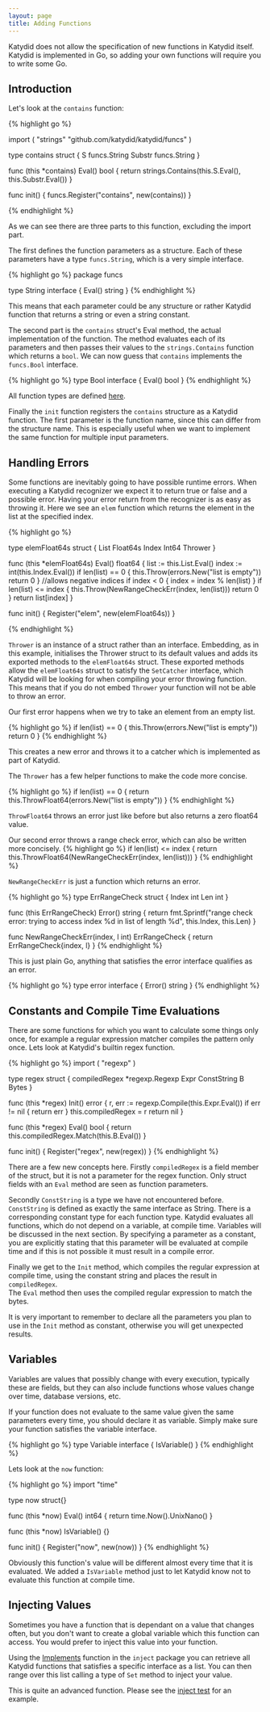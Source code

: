 ```yaml
---
layout: page
title: Adding Functions
---
```


Katydid does not allow the specification of new functions in Katydid itself.
Katydid is implemented in Go, so adding your own functions will require you to write some Go.

Introduction
------------

Let's look at the `contains` function:

{% highlight go %}

import (
	"strings"
	"github.com/katydid/katydid/funcs"
)

type contains struct {
	S      funcs.String
	Substr funcs.String
}

func (this *contains) Eval() bool {
	return strings.Contains(this.S.Eval(), this.Substr.Eval())
}

func init() {
	funcs.Register("contains", new(contains))
}

{% endhighlight %}

As we can see there are three parts to this function, excluding the import part.

The first defines the function parameters as a structure.
Each of these parameters have a type `funcs.String`, which is a very simple interface.

{% highlight go %}
package funcs

type String interface {
	Eval() string
}
{% endhighlight %}

This means that each parameter could be any structure or rather Katydid function that returns a string or even a string constant.

The second part is the `contains` struct's Eval method, the actual implementation of the function.
The method evaluates each of its parameters and then passes their values to the `strings.Contains` function which returns a `bool`.
We can now guess that `contains` implements the `funcs.Bool` interface.

{% highlight go %}
type Bool interface {
	Eval() bool
}
{% endhighlight %}

All function types are defined [here](https://github.com/katydid/katydid/blob/master/funcs/types.go).

Finally the `init` function registers the `contains` structure as a Katydid function.
The first parameter is the function name, since this can differ from the structure name.
This is especially useful when we want to implement the same function for multiple input parameters.

Handling Errors
---------------

Some functions are inevitably going to have possible runtime errors.
When executing a Katydid recognizer we expect it to return true or false and a possible error.
Having your error return from the recognizer is as easy as throwing it.
Here we see an `elem` function which returns the element in the list at the specified index.

{% highlight go %}

type elemFloat64s struct {
	List  Float64s
	Index Int64
	Thrower
}

func (this *elemFloat64s) Eval() float64 {
	list := this.List.Eval()
	index := int(this.Index.Eval())
	if len(list) == 0 {
		this.Throw(errors.New("list is empty"))
		return 0
	}
	//allows negative indices
	if index < 0 {
		index = index % len(list)
	}
	if len(list) <= index {
		this.Throw(NewRangeCheckErr(index, len(list)))
		return 0
	}
	return list[index]
}

func init() {
	Register("elem", new(elemFloat64s))
}

{% endhighlight %}

`Thrower` is an instance of a struct rather than an interface. 
Embedding, as in this example, initialises the Thrower struct to its default values and adds its exported methods to the `elemFloat64s` struct.
These exported methods allow the `elemFloat64s` struct to satisfy the `SetCatcher` interface, which Katydid will be looking for when compiling your error throwing function.  
This means that if you do not embed `Thrower` your function will not be able to throw an error.

Our first error happens when we try to take an element from an empty list.

{% highlight go %}
if len(list) == 0 {
	this.Throw(errors.New("list is empty"))
	return 0
}
{% endhighlight %}

This creates a new error and throws it to a catcher which is implemented as part of Katydid.

The `Thrower` has a few helper functions to make the code more concise.

{% highlight go %}
if len(list) == 0 {
	return this.ThrowFloat64(errors.New("list is empty"))
}
{% endhighlight %}

`ThrowFloat64` throws an error just like before but also returns a zero float64 value.

Our second error throws a range check error, which can also be written more concisely.
{% highlight go %}
if len(list) <= index {
	return this.ThrowFloat64(NewRangeCheckErr(index, len(list)))
}
{% endhighlight %}

`NewRangeCheckErr` is just a function which returns an error.

{% highlight go %}
type ErrRangeCheck struct {
	Index int
	Len int
}

func (this ErrRangeCheck) Error() string {
	return fmt.Sprintf("range check error: trying to access index %d in list of length %d", this.Index, this.Len)
}

func NewRangeCheckErr(index, l int) ErrRangeCheck {
	return ErrRangeCheck{index, l}
}
{% endhighlight %}

This is just plain Go, anything that satisfies the error interface qualifies as an error.

{% highlight go %}
type error interface {
	Error() string
}
{% endhighlight %}

Constants and Compile Time Evaluations
--------------------------------------

There are some functions for which you want to calculate some things only once, 
for example a regular expression matcher compiles the pattern only once.
Lets look at Katydid's builtin regex function.

{% highlight go %}
import (
	"regexp"
)

type regex struct {
	compiledRegex *regexp.Regexp
	Expr ConstString
	B    Bytes
}

func (this *regex) Init() error {
	r, err := regexp.Compile(this.Expr.Eval())
	if err != nil {
		return err
	}
	this.compiledRegex = r
	return nil
}

func (this *regex) Eval() bool {
	return this.compiledRegex.Match(this.B.Eval())
}

func init() {
	Register("regex", new(regex))
}
{% endhighlight %}

There are a few new concepts here.
Firstly `compiledRegex` is a field member of the struct, but it is not a parameter for the regex function.
Only struct fields with an `Eval` method are seen as function parameters.

Secondly `ConstString` is a type we have not encountered before.
`ConstString` is defined as exactly the same interface as String.
There is a corresponding constant type for each function type.
Katydid evaluates all functions, which do not depend on a variable, at compile time.
Variables will be discussed in the next section.
By specifying a parameter as a constant, you are explicitly stating that this parameter will be evaluated at compile time and if this is not possible it must result in a compile error.

Finally we get to the `Init` method, which compiles the regular expression at compile time, using the constant string and places the result in `compiledRegex`.  
The `Eval` method then uses the compiled regular expression to match the bytes.

It is very important to remember to declare all the parameters you plan to use in the `Init` method as constant, otherwise you will get unexpected results.

Variables
---------

Variables are values that possibly change with every execution, typically these are fields, but they can also include functions whose values change over time, database versions, etc.

If your function does not evaluate to the same value given the same parameters every time, you should declare it as variable.
Simply make sure your function satisfies the variable interface.

{% highlight go %}
type Variable interface {
	IsVariable()
}
{% endhighlight %}

Lets look at the `now` function:

{% highlight go %}
import "time"

type now struct{}

func (this *now) Eval() int64 {
	return time.Now().UnixNano()
}

func (this *now) IsVariable() {}

func init() {
	Register("now", new(now))
}
{% endhighlight %}

Obviously this function's value will be different almost every time that it is evaluated.
We added a  `IsVariable` method just to let Katydid know not to evaluate this function at compile time.

Injecting Values
----------------

Sometimes you have a function that is dependant on a value that changes often, 
but you don't want to create a global variable which this function can access.
You would prefer to inject this value into your function.

Using the [Implements](http://godoc.org/github.com/katydid/katydid/asm/inject) function in the `inject` package you can retrieve all Katydid functions that satisfies a specific interface as a list.
You can then range over this list calling a type of `Set` method to inject your value.

This is quite an advanced function.
Please see the [inject test](https://github.com/katydid/katydid/blob/master/asm/test/inject_test.go) for an example.

